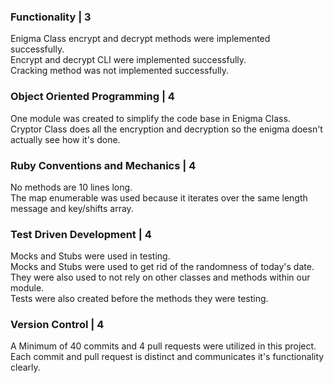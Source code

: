 ### Functionality | 3
Enigma Class encrypt and decrypt methods were implemented successfully. <br>
Encrypt and decrypt CLI were implemented successfully. <br>
Cracking method was not implemented successfully. <br>

### Object Oriented Programming | 4
One module was created to simplify the code base in Enigma Class. <br>
Cryptor Class does all the encryption and decryption so the enigma doesn't actually see how it's done. <br>

### Ruby Conventions and Mechanics | 4
No methods are 10 lines long. <br>
The map enumerable was used because it iterates over the same length message and key/shifts array. <br>

### Test Driven Development | 4
Mocks and Stubs were used in testing. <br>
Mocks and Stubs were used to get rid of the randomness of today's date. <br>
They were also used to not rely on other classes and methods within our module. <br>
Tests were also created before the methods they were testing. <br>

### Version Control | 4
A Minimum of 40 commits and 4 pull requests were utilized in this project. <br>
Each commit and pull request is distinct and communicates it's functionality clearly. <br>
